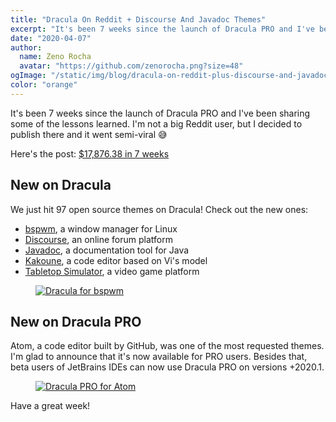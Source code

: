 ```yaml
---
title: "Dracula On Reddit + Discourse And Javadoc Themes"
excerpt: "It's been 7 weeks since the launch of Dracula PRO and I've been sharing some of the lessons learned. I'm not a big Reddit user, but I decided to publish there and it went semi-viral."
date: "2020-04-07"
author:
  name: Zeno Rocha
  avatar: "https://github.com/zenorocha.png?size=48"
ogImage: "/static/img/blog/dracula-on-reddit-plus-discourse-and-javadoc-themes-a.png"
color: "orange"
---
```


It's been 7 weeks since the launch of Dracula PRO and I've been sharing some of the lessons learned. I'm not a big Reddit user, but I decided to publish there and it went semi-viral 😅

Here's the post: [$17,876.38 in 7 weeks](https://www.reddit.com/r/Entrepreneur/comments/fub13w/1787638_in_7_weeks/)
 
## New on Dracula

We just hit 97 open source themes on Dracula! Check out the new ones:

* [bspwm](/bspwm), a window manager for Linux
* [Discourse](/discourse), an online forum platform
* [Javadoc](/javadoc), a documentation tool for Java
* [Kakoune](/kakoune), a code editor based on Vi's model
* [Tabletop Simulator](/tabletop-simulator), a video game platform

<a href="/bspwm">
  <figure>
    <img src="/static/img/blog/dracula-on-reddit-plus-discourse-and-javadoc-themes-a.png" alt="Dracula for bspwm" />
  </figure>
</a>
 
## New on Dracula PRO

Atom, a code editor built by GitHub, was one of the most requested themes. I'm glad to announce that it's now available for PRO users. Besides that, beta users of JetBrains IDEs can now use Dracula PRO on versions +2020.1.

<a href="/pro">
  <figure>
    <img src="/static/img/blog/dracula-on-reddit-plus-discourse-and-javadoc-themes-b.jpg" alt="Dracula PRO for Atom" />
  </figure>
</a>

Have a great week!